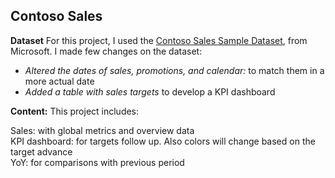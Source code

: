 ## Contoso Sales

**Dataset**
For this project, I used the [Contoso Sales Sample Dataset](https://www.microsoft.com/en-us/download/details.aspx?id=46801), from Microsoft.
I made few changes on the dataset:

 - *Altered the dates of sales, promotions, and calendar:* to match them in a more actual date
- *Added a table with sales targets* to develop a KPI dashboard

**Content:**
This project includes:

Sales: with global metrics and overview data  
KPI dashboard: for targets follow up. Also colors will change based on the target advance  
YoY: for comparisons with previous period
